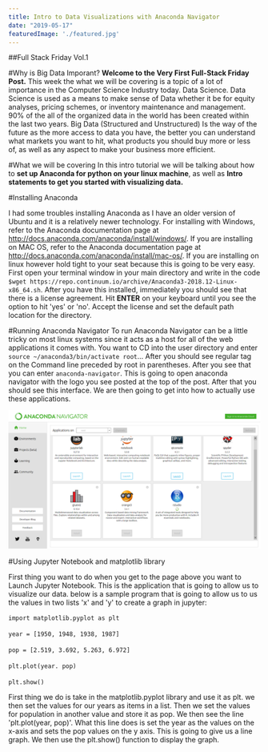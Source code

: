 ```yaml
---
title: Intro to Data Visualizations with Anaconda Navigator
date: "2019-05-17"
featuredImage: './featured.jpg'
---
```


##Full Stack Friday Vol.1

#Why is Big Data Imporant?
**Welcome to the Very First Full-Stack Friday Post.** This week the what we will
be covering is a topic of a lot of importance in the Computer Science Industry
today. Data Science. Data Science is used as a means to make sense of Data whether
it be for equity analyses, pricing schemes, or inventory maintenance and management.
90% of the all of the organized data in the world has been created within the last
two years. Big Data (Structured and Unstructured) Is the way of the future as the
more access to data you have, the better you can understand what markets you want to
hit, what products you should buy more or less of, as well as any aspect to make your
business more efficient.

#What we will be covering
In this intro tutorial we will be talking about how to **set up Anaconda for python on
your linux machine**, as well as **Intro statements to get you started with visualizing
data.**

#Installing Anaconda

I had some troubles installing Anaconda as I have an older version of Ubuntu and it
is a relatively newer technology. For installing with Windows, refer to the
Anaconda documentation page at http://docs.anaconda.com/anaconda/install/windows/. If
you are installing on MAC OS, refer to the Anaconda documentation page at http://docs.anaconda.com/anaconda/install/mac-os/. If you are installing on linux however hold
tight to your seat because this is going to be very easy. First open your terminal window in your
main directory and write in the code ```$wget https://repo.continuum.io/archive/Anaconda3-2018.12-Linux-x86_64.sh```.
After you have this installed, immediately you should see that there is a license agreement. Hit **ENTER** on your keyboard until you see the option to hit 'yes' or 'no'. Accept the license and set the default path location for the directory.

#Running Anaconda Navigator
To run Anaconda Navigator can be a little tricky on most linux systems since it acts as a host for all of the web applications it comes with. You want to CD into the user directory and enter ```source ~/anaconda3/bin/activate root```... After you should see regular tag on the Command line preceded by root in parentheses. After you see that you can enter ```anaconda-navigator```. This is going to open anaconda navigator with the logo you see posted at the top of the post. After that you should see this interface. We are then going to get into how to actually use these applications.

![Logo](navigator.png)

#Using Jupyter Notebook and matplotlib library

First thing you want to do when you get to the page above you want to Launch Jupyter Notebook. This is the application that is going to allow us to visualize
our data. below is a sample program that is going to allow us to us the values in two lists 'x' and 'y' to create a graph in jupyter:

```
import matplotlib.pyplot as plt

year = [1950, 1948, 1938, 1987]

pop = [2.519, 3.692, 5.263, 6.972]

plt.plot(year. pop)

plt.show()

```

First thing we do is take in the matplotlib.pyplot library and use it as plt. we then set the values for our years as items in a list. Then we set the values for population in another value and store it as pop. We then see the line 'plt.plot(year, pop)'. What this line does is set the year as the values on the x-axis and sets the pop values on the y axis. This is going to give us a line graph. We then use the plt.show() function to display the graph. 
